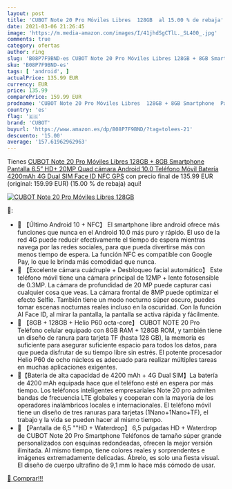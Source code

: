 ```yaml
---
layout: post
title: 'CUBOT Note 20 Pro Móviles Libres  128GB  al 15.00 % de rebaja'
date: 2021-03-06 21:26:45
image: 'https://m.media-amazon.com/images/I/41jhdSgCTlL._SL400_.jpg'
comments: true
category: ofertas
author: ring
slug: 'B08P7F9BND-es CUBOT Note 20 Pro Móviles Libres 128GB + 8GB Smartphone...'
sku: 'B08P7F9BND-es'
tags: [ 'android', ]
actualPrice: 135.99 EUR
currency: EUR
price: 135.99
comparePrice: 159.99 EUR
prodname: 'CUBOT Note 20 Pro Móviles Libres  128GB + 8GB Smartphone  Pantalla 6.5” HD+  20MP Quad cámara  Android 10.0 Teléfono Móvil  Batería 4200mAh  4G Dual SIM  Face ID  NFC  GPS'
country: 'es'
flag: '🇪🇸'
brand: 'CUBOT'
buyurl: 'https://www.amazon.es/dp/B08P7F9BND/?tag=tolees-21'
descuento: '15.00'
average: '157.61962962963'
---
```


Tienes [CUBOT Note 20 Pro Móviles Libres  128GB + 8GB Smartphone  Pantalla 6.5” HD+  20MP Quad cámara  Android 10.0 Teléfono Móvil  Batería 4200mAh  4G Dual SIM  Face ID  NFC  GPS](https://www.amazon.es/dp/B08P7F9BND/?tag=tolees-21) con precio final de  135.99 EUR (original: 159.99 EUR) (15.00 %  de rebaja) aqui!

[![CUBOT Note 20 Pro Móviles Libres  128GB ](https://m.media-amazon.com/images/I/41jhdSgCTlL._SL400_.jpg)](https://www.amazon.es/dp/B08P7F9BND/?tag=tolees-21)

🔎:

- 🤖 【Último Android 10 + NFC】 El smartphone libre android ofrece más funciones que nunca en el Android 10.0 más puro y rápido. El uso de la red 4G puede reducir efectivamente el tiempo de espera mientras navega por las redes sociales, para que pueda divertirse más con menos tiempo de espera. La función NFC es compatible con Google Pay, lo que le brinda más comodidad que nunca.
- 📸 【Excelente cámara cuádruple + Desbloqueo facial automático】 Este teléfono móvil tiene una cámara principal de 12MP + lente fotosensible de 0.3MP. La cámara de profundidad de 20 MP puede capturar casi cualquier cosa que veas. La cámara frontal de 8MP puede optimizar el efecto Selfie. También tiene un modo nocturno súper oscuro, puedes tomar escenas nocturnas reales incluso en la oscuridad. Con la función AI Face ID, al mirar la pantalla, la pantalla se activa rápida y fácilmente.
- 💾 【8GB + 128GB + Helio P60 octa-core】 CUBOT NOTE 20 Pro Teléfono celular equipado con 8GB RAM + 128GB ROM, y también tiene un diseño de ranura para tarjeta TF (hasta 128 GB), la memoria es suficiente para asegurar suficiente espacio para todos los datos, para que pueda disfrutar de su tiempo libre sin estrés. El potente procesador Helio P60 de ocho núcleos es adecuado para realizar múltiples tareas en muchas aplicaciones exigentes.
- 🔋【Batería de alta capacidad de 4200 mAh + 4G Dual SIM】La batería de 4200 mAh equipada hace que el teléfono esté en espera por más tiempo. Los teléfonos inteligentes empresariales Note 20 pro admiten bandas de frecuencia LTE globales y cooperan con la mayoría de los operadores inalámbricos locales e internacionales. El teléfono móvil tiene un diseño de tres ranuras para tarjetas (1Nano+1Nano+TF), el trabajo y la vida se pueden hacer al mismo tiempo.
- 📱 【Pantalla de 6,5 ""HD + Waterdrop】 6,5 pulgadas HD + Waterdrop de CUBOT Note 20 Pro Smartphone Teléfonos de tamaño súper grande personalizados con esquinas redondeadas, ofrecen la mejor versión ilimitada. Al mismo tiempo, tiene colores reales y sorprendentes e imágenes extremadamente delicadas. Ábrelo, es solo una fiesta visual. El diseño de cuerpo ultrafino de 9,1 mm lo hace más cómodo de usar.

[🛒 Comprar!!!](https://www.amazon.es/dp/B08P7F9BND/?tag=tolees-21)
